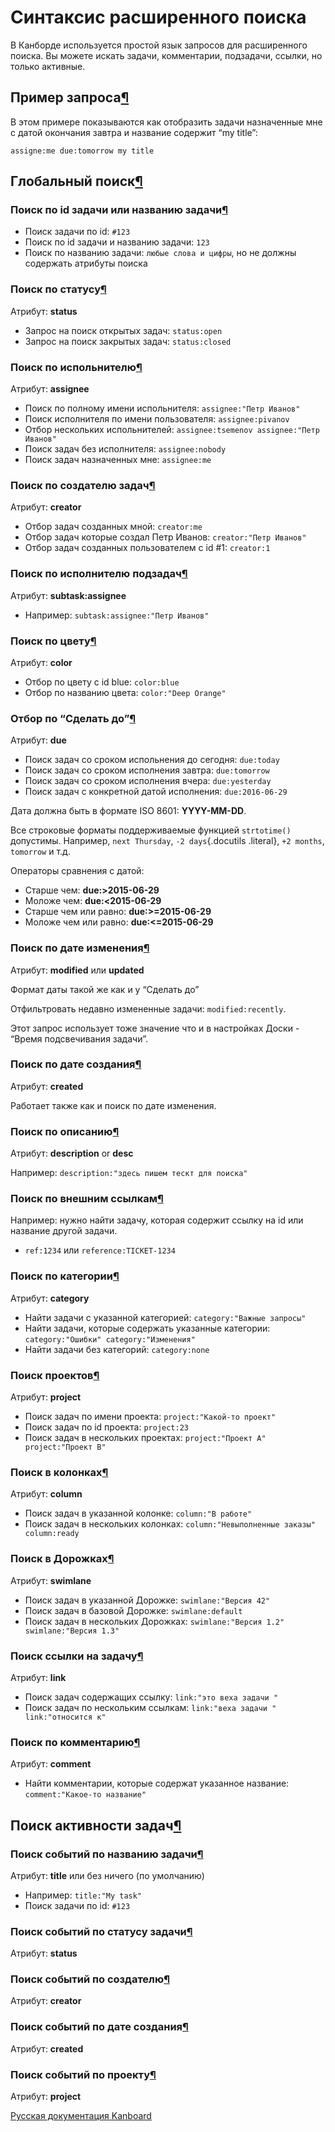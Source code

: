 Синтаксис расширенного поиска
=============================


В Канборде используется простой язык запросов для расширенного поиска. Вы можете искать задачи, комментарии, подзадачи, ссылки, но только активные.


Пример запроса[¶](#example-of-query "Ссылка на этот заголовок")
---------------------------------------------------------------



В этом примере показываются как отобразить задачи назначенные мне с датой окончания завтра и название содержит “my title”:



    assigne:me due:tomorrow my title



Глобальный поиск[¶](#global-search "Ссылка на этот заголовок")
--------------------------------------------------------------



### Поиск по id задачи или названию задачи[¶](#search-by-task-id-or-title "Ссылка на этот заголовок")

-   Поиск задачи по id: `#123`
-   Поиск по id задачи и названию задачи: `123`
-   Поиск по названию задачи: `любые слова и цифры`, но не должны содержать атрибуты поиска


### Поиск по статусу[¶](#search-by-status "Ссылка на этот заголовок")

Атрибут: **status**

-   Запрос на поиск открытых задач: `status:open`
-   Запрос на поиск закрытых задач: `status:closed`



### Поиск по испольнителю[¶](#search-by-assignee "Ссылка на этот заголовок")


Атрибут: **assignee**

-   Поиск по полному имени испольнителя: `assignee:"Петр Иванов"`
-   Поиск исполнителя по имени пользователя: `assignee:pivanov`
-   Отбор нескольких испольнителей: `assignee:tsemenov assignee:"Петр Иванов"`
-   Поиск задач без исполнителя: `assignee:nobody`
-   Поиск задач назначенных мне: `assignee:me`


### Поиск по создателю задач[¶](#search-by-task-creator "Ссылка на этот заголовок")


Атрибут: **creator**

-   Отбор задач созданных мной: `creator:me`
-   Отбор задач которые создал Петр Иванов: `creator:"Петр Иванов"`
-   Отбор задач созданных пользователем с id \#1: `creator:1`


### Поиск по исполнителю подзадач[¶](#search-by-subtask-assignee "Ссылка на этот заголовок")

Атрибут: **subtask:assignee**

-   Например: `subtask:assignee:"Петр Иванов"`


### Поиск по цвету[¶](#search-by-color "Ссылка на этот заголовок")

Атрибут: **color**

-   Отбор по цвету с id blue: `color:blue`
-   Отбор по названию цвета: `color:"Deep Orange"`


### Отбор по “Сделать до”[¶](#search-by-the-due-date "Ссылка на этот заголовок")


Атрибут: **due**

-   Поиск задач со сроком испольнения до сегодня: `due:today`
-   Поиск задач со сроком исполнения завтра: `due:tomorrow`
-   Поиск задач со сроком исполнения вчера: `due:yesterday`
-   Поиск задач с конкретной датой исполнения: `due:2016-06-29`

Дата должна быть в формате ISO 8601: **YYYY-MM-DD**.

Все строковые форматы поддерживаемые функцией `strtotime()` допустимы. Например, `next Thursday`, `-2 days`{.docutils .literal}, `+2 months`, `tomorrow` и т.д.


Операторы сравнения с датой:

-   Старше чем: **due:\>2015-06-29**
-   Моложе чем: **due:\<2015-06-29**
-   Старше чем или равно: **due:\>=2015-06-29**
-   Моложе чем или равно: **due:\<=2015-06-29**


### Поиск по дате изменения[¶](#search-by-modification-date "Ссылка на этот заголовок")

Атрибут: **modified** или **updated**

Формат даты такой же как и у “Сделать до”

Отфильтровать недавно измененные задачи: `modified:recently`.

Этот запрос использует тоже значение что и в настройках Доски - “Время подсвечивания задачи”.


### Поиск по дате создания[¶](#search-by-creation-date "Ссылка на этот заголовок")

Атрибут: **created**

Работает также как и поиск по дате изменения.


### Поиск по описанию[¶](#search-by-description "Ссылка на этот заголовок")

Атрибут: **description** or **desc**

Например: `description:"здесь пишем тескт для поиска"`


### Поиск по внешним ссылкам[¶](#search-by-external-reference "Ссылка на этот заголовок")

Например: нужно найти задачу, которая содержит ссылку на id или название другой задачи.

-   `ref:1234` или `reference:TICKET-1234`


### Поиск по категории[¶](#search-by-category "Ссылка на этот заголовок")

Атрибут: **category**

-   Найти задачи с указанной категорией: `category:"Важные запросы"`
-   Найти задачи, которые содержать указанные категории: `category:"Ошибки" category:"Изменения"`
-   Найти задачи без категорий: `category:none`


### Поиск проектов[¶](#search-by-project "Ссылка на этот заголовок")

Атрибут: **project**

-   Поиск задач по имени проекта: `project:"Какой-то проект"`
-   Поиск задач по id проекта: `project:23`
-   Поиск задач в нескольких проектах: `project:"Проект A" project:"Проект B"`


### Поиск в колонках[¶](#search-by-columns "Ссылка на этот заголовок")

Атрибут: **column**

-   Поиск задач в указанной колонке: `column:"В работе"`
-   Поиск задач в нескольких колонках: `column:"Невыполненные заказы" column:ready`


### Поиск в Дорожках[¶](#search-by-swim-lane "Ссылка на этот заголовок")

Атрибут: **swimlane**

-   Поиск задач в указанной Дорожке: `swimlane:"Версия 42"`
-   Поиск задач в базовой Дорожке: `swimlane:default`
-   Поиск задач в нескольких Дорожках: `swimlane:"Версия 1.2" swimlane:"Версия 1.3"`


### Поиск ссылки на задачу[¶](#search-by-task-link "Ссылка на этот заголовок")

Атрибут: **link**

-   Поиск задач содержащих ссылку: `link:"это веха задачи "`
-   Поиск задач по нескольким ссылкам: `link:"веха задачи " link:"относится к"`


### Поиск по комментарию[¶](#search-by-comment "Ссылка на этот заголовок")

Атрибут: **comment**

-   Найти комментарии, которые содержат указанное название: `comment:"Какое-то название"`


Поиск активности задач[¶](#activity-stream-search "Ссылка на этот заголовок")
-----------------------------------------------------------------------------



### Поиск событий по названию задачи[¶](#search-events-by-task-title "Ссылка на этот заголовок")



Атрибут: **title** или без ничего (по умолчанию)

-   Например: `title:"My task"`
-   Поиск задачи по id: `#123`


### Поиск событий по статусу задачи[¶](#search-events-by-task-status "Ссылка на этот заголовок")

Атрибут: **status**



### Поиск событий по создателю[¶](#search-by-event-creator "Ссылка на этот заголовок")

Атрибут: **creator**



### Поиск событий по дате создания[¶](#search-by-event-creation-date "Ссылка на этот заголовок")

Атрибут: **created**



### Поиск событий по проекту[¶](#search-events-by-project "Ссылка на этот заголовок")

Атрибут: **project**


 



 



 



[Русская документация Kanboard](http://kanboard.ru/doc/)

